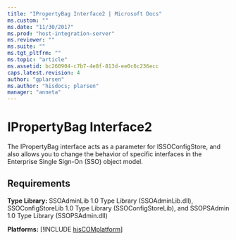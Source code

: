 ```yaml
---
title: "IPropertyBag Interface2 | Microsoft Docs"
ms.custom: ""
ms.date: "11/30/2017"
ms.prod: "host-integration-server"
ms.reviewer: ""
ms.suite: ""
ms.tgt_pltfrm: ""
ms.topic: "article"
ms.assetid: bc260904-c7b7-4e8f-813d-ee0c6c236ecc
caps.latest.revision: 4
author: "gplarsen"
ms.author: "hisdocs; plarsen"
manager: "anneta"
---
```

# IPropertyBag Interface2
The IPropertyBag interface acts as a parameter for ISSOConfigStore, and also allows you to change the behavior of specific interfaces in the Enterprise Single Sign-On (SSO) object model.  
  
## Requirements  
 **Type Library:** SSOAdminLib 1.0 Type Library (SSOAdminLib.dll), SSOConfigStoreLib 1.0 Type Library (SSOConfigStoreLib), and SSOPSAdmin 1.0 Type Library (SSOPSAdmin.dll)  
  
 <strong>Platforms:</strong> [!INCLUDE [hisCOMplatform](../includes/hiscomplatform-md.md)]